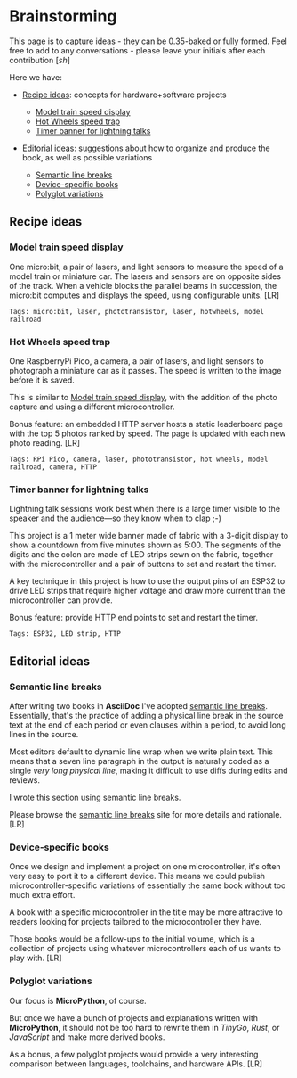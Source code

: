 # Brainstorming

This page is to capture ideas - they can be 0.35-baked or fully formed.
Feel free to add to any conversations - please leave your initials after
each contribution [_sh_]

Here we have:

* [Recipe ideas](#recipe-ideas): concepts for hardware+software projects
    * [Model train speed display](#model-train-speed-display)
    * [Hot Wheels speed trap](#hot-wheels-speed-trap)
    * [Timer banner for lightning talks](#timer-banner-for-lightning-talks)

* [Editorial ideas](#editorial-ideas): suggestions about how to organize
and produce the book, as well as possible variations
    * [Semantic line breaks](#semantic-line-breaks)
    * [Device-specific books](#device-specific-books)
    * [Polyglot variations](#polyglot-variations)

## Recipe ideas

### Model train speed display

One micro:bit, a pair of lasers, and light sensors to
measure the speed of a model train or miniature car.
The lasers and sensors are on opposite sides of the track.
When a vehicle blocks the parallel beams in succession,
the micro:bit computes and displays the speed,
using configurable units. [LR]

```tags
Tags: micro:bit, laser, phototransistor, laser, hotwheels, model railroad
```


### Hot Wheels speed trap

One RaspberryPi Pico, a camera, a pair of lasers, and light sensors to
photograph a miniature car as it passes.
The speed is written to the image before it is saved.

This is similar to [Model train speed display](#model-train-speed-display),
with the addition of the photo capture and using a different microcontroller.

Bonus feature: an embedded HTTP server hosts a static leaderboard page
with the top 5 photos ranked by speed.
The page is updated with each new photo reading.
 [LR]

```tags
Tags: RPi Pico, camera, laser, phototransistor, hot wheels, model railroad, camera, HTTP
```

### Timer banner for lightning talks

Lightning talk sessions work best when there is a large timer visible to
the speaker and the audience—so they know when to clap ;-)

This project is a 1 meter wide banner made of fabric with a
3-digit display to show a countdown from
five minutes shown as 5:00.
The segments of the digits and the colon are made of LED strips sewn on the fabric,
together with the microcontroller
and a pair of buttons to set and restart the timer.

A key technique in this project is how to use the output pins of
an ESP32 to drive LED strips that require higher voltage and
draw more current than the microcontroller can provide.

Bonus feature: provide HTTP end points to set and restart the timer.

```tags
Tags: ESP32, LED strip, HTTP
```

## Editorial ideas

### Semantic line breaks

After writing two books in **AsciiDoc** I've adopted
[semantic line breaks](https://sembr.org/).
Essentially, that's the practice of adding a physical line break in the source text
at the end of each period or even clauses within a period,
to avoid long lines in the source.

Most editors default to dynamic line wrap when we write plain text.
This means that a seven line paragraph in the output is naturally coded as
a single *very long physical line*,
making it difficult to use diffs during edits and reviews.

I wrote this section using semantic line breaks.

Please browse the [semantic line breaks](https://sembr.org/) site for
more details and rationale. [LR]

### Device-specific books

Once we design and implement a project on one microcontroller,
it's often very easy to port it to a different device.
This means we could publish microcontroller-specific variations
of essentially the same book without too much extra effort.

A book with a specific microcontroller in the title
may be more attractive to readers looking for projects
tailored to the microcontroller they have.

Those books would be a follow-ups to the initial volume,
which is a collection of projects using whatever
microcontrollers each of us wants to play with. [LR]

### Polyglot variations

Our focus is **MicroPython**, of course.

But once we have a bunch of projects and explanations written
with **MicroPython**, it should not be too hard to rewrite them in
*TinyGo*, *Rust*, or *JavaScript* and make more derived books.

As a bonus, a few polyglot projects would provide a very interesting
comparison between languages, toolchains, and hardware APIs. [LR] 
